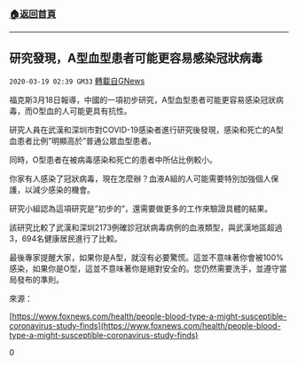 ###  [:house:返回首頁](https://github.com/ourhimalayas/txt)
---

## 研究發現，A型血型患者可能更容易感染冠狀病毒
`2020-03-19 02:39 GM33` [轉載自GNews](https://gnews.org/zh-hant/145012/)

福克斯3月18日報導，中國的一項初步研究，A型血型患者可能更容易感染冠狀病毒，而O型血的人可能更具有抗性。

研究人員在武漢和深圳市對COVID-19感染者進行研究後發現，感染和死亡的A型血患者比例”明顯高於”普通公眾血型患者。

同時，O型患者在被病毒感染和死亡的患者中所佔比例較小。

你家有人感染了冠狀病毒，現在怎麼辦？血液A組的人可能需要特別加強個人保護，以減少感染的機會。

研究小組認為這項研究是”初步的”，還需要做更多的工作來驗證具體的結果。

該研究比較了武漢和深圳2173例確診冠狀病毒病例的血液類型，與武漢地區超過3，694名健康居民進行了比較。

最後專家提醒大家，如果你是A型，就沒有必要驚慌。這並不意味著你會被100%感染，如果你是O型，這並不意味著你是絕對安全的。您仍然需要洗手，並遵守當局發布的準則。

來源：

[https://www.foxnews.com/health/people-blood-type-a-might-susceptible-coronavirus-study-finds](https://www.foxnews.com/health/people-blood-type-a-might-susceptible-coronavirus-study-finds)

0
